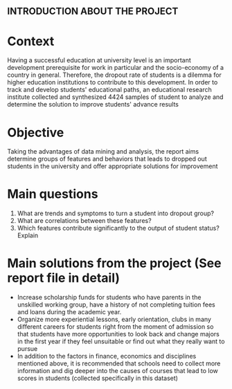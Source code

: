 ## INTRODUCTION ABOUT THE PROJECT
# Context
Having a successful education at university level is an important development prerequisite for work in particular and the socio-economy of a country in general. Therefore, the dropout rate of students is a dilemma for higher education institutions to contribute to this development. In order to track and develop students' educational paths, an educational research institute collected and synthesized 4424 samples of student to analyze and determine the solution to improve students' advance results
# Objective
Taking the advantages of data mining and analysis, the report aims determine groups of features and behaviors that leads to dropped out students in the university and offer appropriate solutions for improvement
# Main questions
1) What are trends and symptoms to turn a student into dropout group?
2) What are correlations between these features?
3) Which features contribute significantly to the output of student status? Explain
# Main solutions from the project (See report file in detail)
* Increase scholarship funds for students who have parents in the unskilled working group, have a history  of not completing tuition fees and loans during the academic year.
* Organize more experiential lessons, early orientation, clubs in many different careers for students right from the moment of admission so that students have more opportunities to look back and change majors in the first year if they feel unsuitable or find out what they really want to pursue
* In addition to the factors in finance, economics and disciplines mentioned above, it is recommended that schools need to collect more information and dig deeper into the causes of courses that lead to low scores in students (collected specifically in this dataset)

